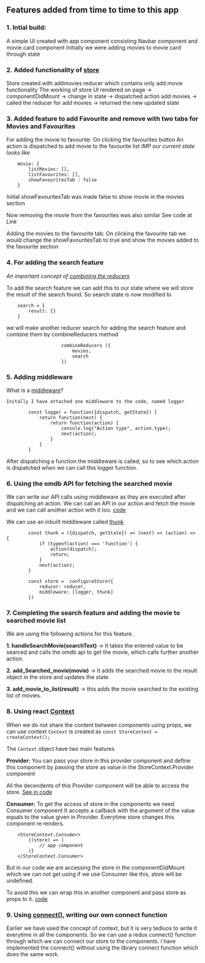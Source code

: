 ## Features added from time to time to this app

### 1.  Intial build: 

A simple UI created with app component consisting
Navbar component and movie card component
Initially we were adding movies to movie card through state 

### 2.  Added functionality of [store](https://redux.js.org/api/store)

Store created with addmovies reducer which contains only add movie functionality
The working of store
UI rendered on page -> componentDidMount -> change in state -> 
dispatched action add movies -> called the reducer for add movies -> returned the new updated state    

### 3.  Added feature to add Favourite and remove with two tabs for Movies and Favourites 

For adding the movie to favourite: On clicking the favourites button 
An action is dispatched to add movie to the favourite list
*IMP our current state looks like* 

        movie: {
            listMovies: [],
            listFavourites: [],
            showFavouritesTab : false
        }


Initial showFavouritesTab was made false to show movie in the movies section 

Now removing the movie from the favourites was also similar 
See code at *Link*

Adding the movies to the favourite tab: 
On clicking the favourite tab we would change the showFavouritesTab to true
and show the movies added to the favourite section 

### 4.  For adding the search feature

*An important concept of [combining the reducers](https://redux.js.org/api/combinereducers)* 

To add the search feature we can add this to our state where we will store the 
result of the search found. 
So search state is now modified to 
        
        search = {
            result: {}
        } 
we will make another reducer search for adding the search feature and combine them
by combineReducers method 
                        
                        combineReducers ({
                            movies,
                            search
                        })

### 5.  Adding middleware 

What is a [middleware](https://redux.js.org/api/applymiddleware)? 

    Initally I have attached one middleware to the code, named logger 
            
            const logger = function({dispatch, getState}) {
                return function(next) {
                    return function(action) {
                        console.log("Action type", action.type);
                        next(action);
 		            }
          	    }
            }

After dispatching a function the middleware is called, so to see which action is 
dispatched when we can call this logger function.


### 6.  Using the omdb API for fetching the searched movie

We can write our API calls using middleware as they are executed after dispatching an action.
We can call an API in our action and fetch the movie and we can call another action
with it too.
[code](src%5Cactions%5Cindex.js)


We can use an inbuilt middleware called [thunk](https://redux.js.org/usage/writing-logic-thunks#thunk-overview)  
 
            const thunk = ({dispatch, getState}) => (next) => (action) => {
                if (typeof(action) === 'function') {
                    action(dispatch);
                    return;
                }
                next(action);
            }

            const store =  configureStore({
                reducer: reducer,
                middleware: [logger, thunk]
            })

### 7. Completing the search feature and adding the movie to searched movie list

We are using the following actions for this feature.
    
 **1. handleSearchMovie(searchText)** -> It takes the entered value to be searced and calls the omdb api to get the movie, which calls further another action.

 **2. add_Searched_movie(movie)** -> It adds the searched movie to the result object in the store and updates the state.

 **3. add_movie_to_list(result)** -> this adds the movie searched to the existing list of movies.

### 8. Using react [Context](https://reactjs.org/docs/context.html#when-to-use-context) 
When we do not share the content between components using props, we can use context
`Context` is created as    `const StoreContext = createContext();`

The `Context` object have two main features
 
 **Provider:** You can pass your store in this provider component and define this component by passing the store as value in the StoreContext.Provider component
    
 All the decendents of this Provider component will be able to access the store.
 [See in code](src%5Cindex.js)
    
 **Consumer:** To get the access of store in the components we need Consumer component
 It accepts a callback with the argument of the value equals to the value given in Provider. Everytime store changes this component re renders.

        <StoreContext.Consumer>
            {(store) => (
                // app component
            )}	
        </StoreContext.Consumer>

 But in our code we are accessing the store in the componentDidMount which we can not get using if we use Consumer like this, store will be undefined.

 To avoid this we can wrap this in another component and pass store as props to it.
 [code](src%5Ccomponents%5CApp.js)

### 9. Using [connect()](https://react-redux.js.org/api/connect), writing our own connect function 

Earlier we have used the concept of context, but it is very tediuos to write it everytime in all the components. 
So we can use a redux connect() function through which we can connect our store to the components. 
I have implemented the connect() without using the library connect function which does the same work.
